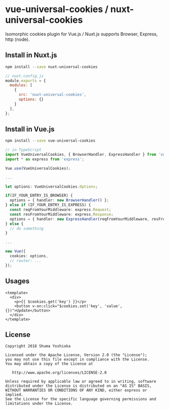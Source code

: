 # vue-universal-cookies / nuxt-universal-cookies

Isomorphic cookies plugin for Vue.js / Nuxt.js supports Browser, Express, http (node).

## Install in Nuxt.js

```sh
npm install --save nuxt-universal-cookies
```

```js
// nuxt.config.js
module.exports = {
  modules: [
    {
      src: 'nuxt-universal-cookies',
      options: {}
    }
  ],
};
```

## Install in Vue.js

```sh
npm install --save vue-universal-cookies
```

```ts
// in TypeScript
import VueUniversalCookies, { BrowserHandler, ExpressHandler } from 'vue-universal-cookies'
import * as express from 'express';

Vue.use(VueUniversalCookies);

...

let options: VueUniversalCookies.Options;

if(IF_YOUR_ENTRY_IS_BROWSER) {
  options = { handler: new BrowserHandler() };
} else if (IF_YOUR_ENTRY_IS_EXPRESS) {
  const reqFromYourMiddleware: express.Request;
  const resFromYourMiddleware: express.Response;
  options = { handler: new ExpressHandler(reqFromYourMiddleware, resFromYourMiddleware) };
} else {
  // do something
}

...

new Vue({
  cookies: options,
  // router: ...
});

```

## Usages

```vue
<template>
  <div>
    <p>{{ $cookies.get('key') }}</p>
    <button v-on:click="$cookies.set('key', 'value', {})">Update</button>
  </div>
</template>
```

## License

```
Copyright 2018 Shuma Yoshioka

Licensed under the Apache License, Version 2.0 (the "License");
you may not use this file except in compliance with the License.
You may obtain a copy of the License at

   http://www.apache.org/licenses/LICENSE-2.0

Unless required by applicable law or agreed to in writing, software
distributed under the License is distributed on an "AS IS" BASIS,
WITHOUT WARRANTIES OR CONDITIONS OF ANY KIND, either express or implied.
See the License for the specific language governing permissions and
limitations under the License.
```
